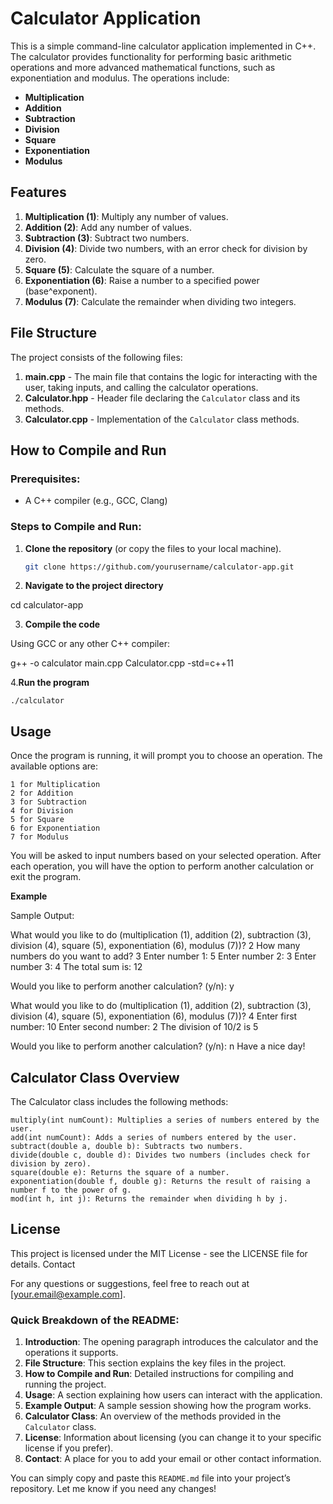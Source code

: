 # Calculator Application

This is a simple command-line calculator application implemented in C++. The calculator provides functionality for performing basic arithmetic operations and more advanced mathematical functions, such as exponentiation and modulus. The operations include:

- **Multiplication**
- **Addition**
- **Subtraction**
- **Division**
- **Square**
- **Exponentiation**
- **Modulus**

## Features

1. **Multiplication (1)**: Multiply any number of values.
2. **Addition (2)**: Add any number of values.
3. **Subtraction (3)**: Subtract two numbers.
4. **Division (4)**: Divide two numbers, with an error check for division by zero.
5. **Square (5)**: Calculate the square of a number.
6. **Exponentiation (6)**: Raise a number to a specified power (base^exponent).
7. **Modulus (7)**: Calculate the remainder when dividing two integers.

## File Structure

The project consists of the following files:

1. **main.cpp** - The main file that contains the logic for interacting with the user, taking inputs, and calling the calculator operations.
2. **Calculator.hpp** - Header file declaring the `Calculator` class and its methods.
3. **Calculator.cpp** - Implementation of the `Calculator` class methods.

## How to Compile and Run

### Prerequisites:
- A C++ compiler (e.g., GCC, Clang)

### Steps to Compile and Run:

1. **Clone the repository** (or copy the files to your local machine).
   
   ```bash
   git clone https://github.com/yourusername/calculator-app.git
   
2. **Navigate to the project directory**

cd calculator-app

3. **Compile the code**

Using GCC or any other C++ compiler:

g++ -o calculator main.cpp Calculator.cpp -std=c++11

4.**Run the program**

    ./calculator

## Usage

Once the program is running, it will prompt you to choose an operation. The available options are:

    1 for Multiplication
    2 for Addition
    3 for Subtraction
    4 for Division
    5 for Square
    6 for Exponentiation
    7 for Modulus

You will be asked to input numbers based on your selected operation. After each operation, you will have the option to perform another calculation or exit the program.

**Example**

Sample Output:

What would you like to do (multiplication (1), addition (2), subtraction (3), division (4), square (5), exponentiation (6), modulus (7))? 2
How many numbers do you want to add? 3
Enter number 1: 5
Enter number 2: 3
Enter number 3: 4
The total sum is: 12

Would you like to perform another calculation? (y/n): y

What would you like to do (multiplication (1), addition (2), subtraction (3), division (4), square (5), exponentiation (6), modulus (7))? 4
Enter first number: 10
Enter second number: 2
The division of 10/2 is 5

Would you like to perform another calculation? (y/n): n
Have a nice day!

## Calculator Class Overview

The Calculator class includes the following methods:

    multiply(int numCount): Multiplies a series of numbers entered by the user.
    add(int numCount): Adds a series of numbers entered by the user.
    subtract(double a, double b): Subtracts two numbers.
    divide(double c, double d): Divides two numbers (includes check for division by zero).
    square(double e): Returns the square of a number.
    exponentiation(double f, double g): Returns the result of raising a number f to the power of g.
    mod(int h, int j): Returns the remainder when dividing h by j.

## License

This project is licensed under the MIT License - see the LICENSE file for details.
Contact

For any questions or suggestions, feel free to reach out at [your.email@example.com].


### Quick Breakdown of the README:

1. **Introduction**: The opening paragraph introduces the calculator and the operations it supports.
2. **File Structure**: This section explains the key files in the project.
3. **How to Compile and Run**: Detailed instructions for compiling and running the project.
4. **Usage**: A section explaining how users can interact with the application.
5. **Example Output**: A sample session showing how the program works.
6. **Calculator Class**: An overview of the methods provided in the `Calculator` class.
7. **License**: Information about licensing (you can change it to your specific license if you prefer).
8. **Contact**: A place for you to add your email or other contact information.

You can simply copy and paste this `README.md` file into your project’s repository. Let me know if you need any changes!

